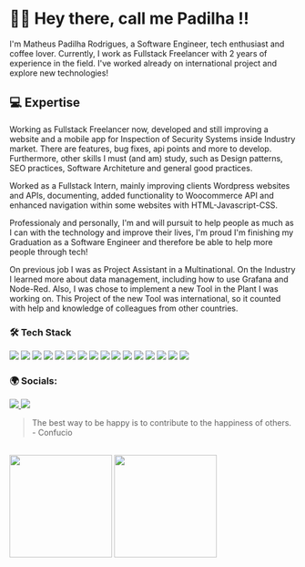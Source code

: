 # 👋🏻 Hey there, call me Padilha !! 
 I'm Matheus Padilha Rodrigues, a Software Engineer, tech enthusiast and coffee lover. Currently, I work as Fullstack Freelancer with 2 years of experience in the field. I've worked already on international project and explore new technologies!

 ## 💻 Expertise
<p> Working as Fullstack Freelancer now, developed and still improving a website and a mobile app for Inspection of Security Systems inside Industry market. There are features, bug fixes, api points and more to develop. 
Furthermore, other skills I must (and am) study, such as Design patterns, SEO practices, Software Architeture and general good practices. </p>
<p>
 <p>Worked as a Fullstack Intern, mainly improving clients Wordpress websites and APIs, documenting, added functionality to Woocommerce API and enhanced navigation within some websites with HTML-Javascript-CSS. </p>
Professionaly and personally, I'm and will pursuit to help people as much as I can with the technology and improve their lives, I'm proud I'm finishing my Graduation as a Software Engineer and therefore be able to help more people through tech!
</p>
<p>On previous job I was as Project Assistant in a Multinational. On the Industry I learned more about data management, including how to use Grafana and Node-Red. Also, I was chose to implement a new Tool in the Plant I was working on. 
This Project of the new Tool was international, so it counted with help and knowledge of colleagues from other countries.  
</p>

  ### 🛠 Tech Stack
  <div>
  <img src="https://img.shields.io/badge/react_native-%2320232a.svg?style=for-the-badge&logo=react&logoColor=%2361DAFB">
  <img src="https://img.shields.io/badge/react-%2320232a.svg?style=for-the-badge&logo=react&logoColor=%2361DAFB">
  <img src="https://img.shields.io/badge/Next-black?style=for-the-badge&logo=next.js&logoColor=white">
  <img src="https://img.shields.io/badge/Swift-F05138?style=for-the-badge&logo=Swift&logoColor=white">
  <img src="https://img.shields.io/badge/Javascript-20232A?style=for-the-badge&logo=javascript">
  <img src="https://img.shields.io/badge/TypeScript-007ACC?style=for-the-badge&logo=typescript&logoColor=white">
  <img src="https://img.shields.io/badge/node.js-6DA55F?style=for-the-badge&logo=node.js&logoColor=white">
  <img src="https://img.shields.io/badge/mysql-%2300ff.svg?style=for-the-badge&logo=mysql&logoColor=white">
  <img src="https://img.shields.io/badge/HTML5-E34F26?style=for-the-badge&logo=html5&logoColor=white">
  <img src="https://img.shields.io/badge/styled--components-DB7093?style=for-the-badge&logo=styled-components&logoColor=white">
  <img src="https://img.shields.io/badge/tailwindcss-%2338B2AC.svg?style=for-the-badge&logo=tailwind-css&logoColor=white">
  <img src="https://img.shields.io/badge/github-%23121011.svg?style=for-the-badge&logo=github&logoColor=white">
  <img src="https://img.shields.io/badge/git-%23F05033.svg?style=for-the-badge&logo=git&logoColor=white">
  <img src="https://img.shields.io/badge/figma-%23F24E1E.svg?style=for-the-badge&logo=figma&logoColor=white">
  <img src="https://img.shields.io/badge/vercel-%23000000.svg?style=for-the-badge&logo=vercel&logoColor=white">
  <img src="https://img.shields.io/badge/c-%2300599C.svg?style=for-the-badge&logo=c&logoColor=white">
  </div>

  ### 🌍 Socials: 
  <a href="https://www.instagram.com/matheus.padilha/" target="_blank"><img src="https://img.shields.io/badge/Instagram-E4405F?style=for-the-badge&logo=instagram&logoColor=white">   </a>
  <a href="https://www.linkedin.com/in/padilha--matheus/" target="_blank"><img src="https://img.shields.io/badge/LinkedIn-0077B5?style=for-the-badge&logo=linkedin&logoColor=white"></a>  

> The best way to be happy is to contribute to the happiness of others.  - Confucio
<br>
<div>
  <img height ="180em" src="https://github-readme-stats.vercel.app/api?username=padilha1&show_icons=true&theme=radical"/>
  <img height="180em" margin-right="5em" src="https://github-readme-stats.vercel.app/api/top-langs/?username=padilha1&layout=compact&langs_count16&theme=radical"/>
</div>
<br>

